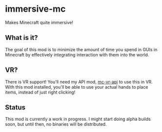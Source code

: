 # immersive-mc

Makes Minecraft quite immersive!

## What is it?

The goal of this mod is to minimize the amount of time you spend in GUIs in Minecraft by effectively integrating interaction with them into the world.

## VR?

There is VR support! You'll need my API mod, [mc-vr-api](https://www.curseforge.com/minecraft/mc-mods/mc-vr-api) to use this in VR. With this mod installed, you'll be able to use your actual hands to place items, instead of just right clicking!

## Status

This mod is currently a work in progress. I might start doing alpha builds soon, but until then, no binaries will be distributed.